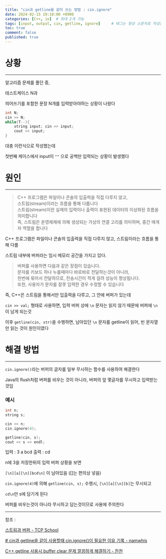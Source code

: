 ```yaml
---
title: "cin과 getline을 같이 쓰는 방법 : cin.ignore"
date: 2024-02-15 19:10:00 +0900
categories: [C++, io]  # 최대 2개 가능
tags: [input, output, cin, getline, ignore]     # 태그는 항상 소문자로 작성할 것
toc: true
comment: false
published: true
---
```


# 상황
---

알고리즘 문제를 풀던 중,

테스트케이스 N과

띄어쓰기를 포함한 문장 N개를 입력받아야하는 상황이 나왔다

```cpp
int N;
cin >> N;
while(T--){
	string input; cin >> input;
	cout << input;
}
```

대충 이런식으로 작성했는데

첫번째 케이스에서 input이 `""` 으로 공백만 입력되는 상황이 발생했다

# 원인
---

> C++ 프로그램은 파일이나 콘솔의 입출력을 직접 다루지 않고,    
> 스트림(stream)이라는 흐름을 통해 다룹니다   
> 스트림(stream)이란 실제의 입력이나 출력이 표현된 데이터의 이상화된 흐름을 의미합니다   
> 즉, 스트림은 운영체제에 의해 생성되는 가상의 연결 고리를 의미하며, 중간 매개자 역할을 합니다

C++ 프로그램은 파일이나 콘솔의 입출력을 직접 다루지 않고, 스트림이라는 흐름을 통해 다룸

스트림 내부에 버퍼라는 임시 메모리 공간을 가지고 있다.

> 버퍼를 사용하면 다음과 같은 장점이 있습니다.   
> 문자를 키보드 하나 누를때마다 바로바로 전달하는것이 아니라,       
> 한번에 묶어서 전달하므로, 전송시간이 적게 걸려 성능이 향상됩니다.  
> 또한, 사용자가 문자를 잘못 입력한 경우 수정할 수 있습니다

즉, C++은 스트림을 통해서만 입출력을 다루고, 그 안에 버퍼가 있는데

`cin >> val;` 형태로 사용하면, 입력 버퍼 상에 `\n` 문자는 읽지 않기 때문에 버퍼에 `\n`이 남게 되는것

이후 `getline(cin, str)`을 수행하면, 남아있던 `\n` 문자를 getline이 읽어, 빈 문자열만 읽는 것이 원인이였다


# 해결 방법
---

`cin.ignore()`라는 버퍼의 글자를 일부 무시하는 함수를 사용하여 해결한다

Java의 flush처럼 버퍼를 비우는 것이 아니라, 버퍼의 앞 몇글자를 무시하고 입력받는것임

### 예시

```cpp
int n;
string s;

cin >> n;
cin.ignore(4);

getline(cin, s);
cout << s << endl;
```
입력 :
3
a
bcd
출력 : cd

n에 3을 저장한뒤의 입력 버퍼 상황을 보면

`[\n][a][\n][bcd\n]` 이 남아있음 ([]는 편의상 넣음)

`cin.ignore(4)`에 의해 `getline(cin, s);` 수행시, `[\n][a][\n][b]`는 무시되고 

`cd\n`만 s에 담기게 된다

버퍼를 비우는것이 아니라 무시하고 담는것이므로 사용에 주의한다

---

참조 :

[스트림과 버퍼 - TCP School](https://tcpschool.com/cpp/cpp_io_streamBuffer)

[# cin과 getline을 같이 사용할때 cin.ignore()이 필요한 이유 기록 - namwhis](https://namwhis.tistory.com/entry/cin%EA%B3%BC-getline%EC%9D%84-%EA%B0%99%EC%9D%B4-%EC%82%AC%EC%9A%A9%ED%95%A0%EB%95%8C-cinignore%EC%9D%B4-%ED%95%84%EC%9A%94%ED%95%9C-%EC%9D%B4%EC%9C%A0-%EA%B8%B0%EB%A1%9D)

[C++ getline 사용시 buffer clear 문제 깔끔하게 해결하기 - 찬찬](https://blog.naver.com/cksdn788/221239805238)
